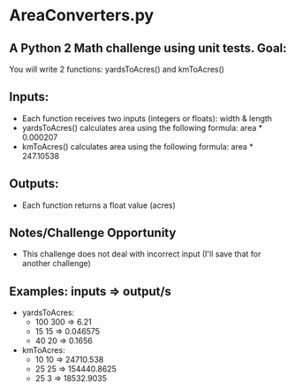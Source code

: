 # AreaConverters.py
A Python 2 Math challenge using unit tests.
**Goal:**
----------
You will write 2 functions: yardsToAcres() and kmToAcres()

**Inputs:**
----------
* Each function receives two inputs (integers or floats): width & length
* yardsToAcres() calculates area using the following formula: area * 0.000207
* kmToAcres()  calculates area using the following formula: area * 247.10538

**Outputs:**
------------
* Each function returns a float value (acres)

**Notes/Challenge Opportunity**
-------------
* This challenge does not deal with incorrect input (I'll save that for another challenge)

**Examples:**
inputs => output/s
--------------------------------
* yardsToAcres:
  * 100 300 => 6.21
  * 15 15 => 0.046575
  * 40 20 => 0.1656
* kmToAcres:
  * 10 10 => 24710.538
  * 25 25 => 154440.8625
  * 25 3 => 18532.9035
